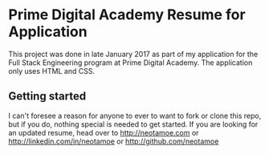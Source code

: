 # Prime Digital Academy Resume for Application

This project was done in late January 2017 as part of my application for the Full Stack Engineering program at Prime Digital Academy.  The application only uses HTML and CSS.  

## Getting started
I can't foresee a reason for anyone to ever to want to fork or clone this repo, but if you do, nothing special is needed to get started.  If you are looking for an updated resume, head over to http://neotamoe.com or http://linkedin.com/in/neotamoe or http://github.com/neotamoe

